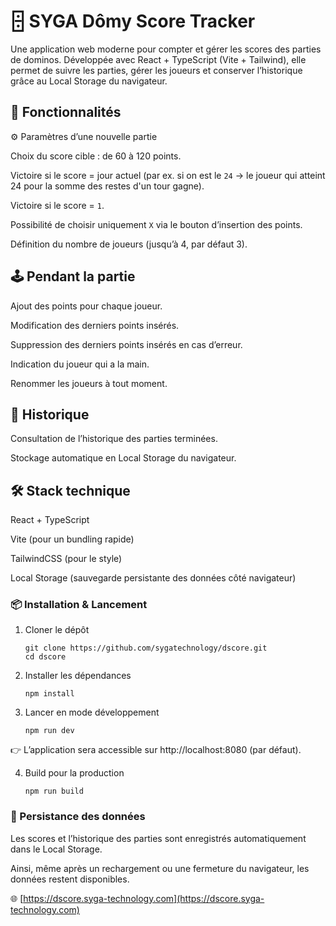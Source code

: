 # 🁫 SYGA Dômy Score Tracker

Une application web moderne pour compter et gérer les scores des parties de dominos.
Développée avec React + TypeScript (Vite + Tailwind), elle permet de suivre les parties, gérer les joueurs et conserver l’historique grâce au Local Storage du navigateur.

## 🚀 Fonctionnalités
⚙️ Paramètres d’une nouvelle partie

Choix du score cible : de 60 à 120 points.

Victoire si le score = jour actuel (par ex. si on est le `24` → le joueur qui atteint 24 pour la somme des restes d'un tour gagne).

Victoire si le score = `1`.

Possibilité de choisir uniquement `X` via le bouton d’insertion des points.

Définition du nombre de joueurs (jusqu’à 4, par défaut 3).

## 🕹️ Pendant la partie

Ajout des points pour chaque joueur.

Modification des derniers points insérés.

Suppression des derniers points insérés en cas d’erreur.

Indication du joueur qui a la main.

Renommer les joueurs à tout moment.

## 📜 Historique

Consultation de l’historique des parties terminées.

Stockage automatique en Local Storage du navigateur.

## 🛠️ Stack technique

React + TypeScript

Vite (pour un bundling rapide)

TailwindCSS (pour le style)

Local Storage (sauvegarde persistante des données côté navigateur)

### 📦 Installation & Lancement
1. Cloner le dépôt
   ```
   git clone https://github.com/sygatechnology/dscore.git
   cd dscore
   ```
2. Installer les dépendances
    ```
   npm install
   ```
3. Lancer en mode développement
    ```   
    npm run dev
    ```
👉 L’application sera accessible sur http://localhost:8080 (par défaut).

4. Build pour la production
    ```
   npm run build
   ```

### 💾 Persistance des données

Les scores et l’historique des parties sont enregistrés automatiquement dans le Local Storage.

Ainsi, même après un rechargement ou une fermeture du navigateur, les données restent disponibles.

🌐 [https://dscore.syga-technology.com](https://dscore.syga-technology.com)